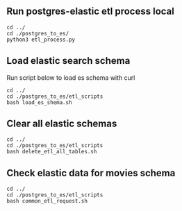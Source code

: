 ## Run postgres-elastic etl process local

```shell
cd ../
cd ./postgres_to_es/
python3 etl_process.py
```

## Load elastic search schema

Run script below to load es schema with curl

```shell
cd ../
cd ./postgres_to_es/etl_scripts
bash load_es_shema.sh
```

## Clear all elastic schemas

```shell
cd ../
cd ./postgres_to_es/etl_scripts
bash delete_etl_all_tables.sh
```

## Check elastic data for movies schema

```shell
cd ../
cd ./postgres_to_es/etl_scripts
bash common_etl_request.sh
```


